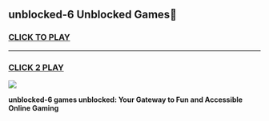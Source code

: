 
## unblocked-6 Unblocked Games👋
<h3>
<a href="https://news.freeplayer.one?title=unblocked-6&ref=16F">CLICK TO PLAY</a></h3>
<hr>

<h3>
<a href="https://news.freeplayer.one?title=unblocked-6&ref=16F">CLICK 2 PLAY</a>
  
</h3>

<a href="https://news.freeplayer.one?title=unblocked-6&ref=16F/"><img src="https://clearcache.store/games.png"></a>


**unblocked-6 games unblocked: Your Gateway to Fun and Accessible Online Gaming**
